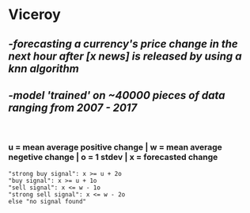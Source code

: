# Viceroy
## *-forecasting a currency's price change in the next hour after [x news] is released by using a knn algorithm*
## *-model 'trained' on ~40000 pieces of data ranging from 2007 - 2017*
&nbsp;
&nbsp;
&nbsp;
&nbsp;
### u = mean average positive change | w = mean average negetive change | o = 1 stdev | x = forecasted change

```
"strong buy signal": x >= u + 2o 
"buy signal": x >= u + 1o 
"sell signal": x <= w - 1o
"strong sell signal": x <= w - 2o 
else "no signal found"
```
